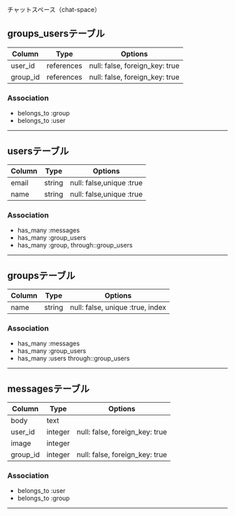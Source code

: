 チャットスペース（chat-space）

## groups_usersテーブル
|Column|Type|Options|
|------|----|-------|
|user_id|references|null: false, foreign_key: true|
|group_id|references|null: false, foreign_key: true|

### Association
- belongs_to :group
- belongs_to :user
------------------------------
## usersテーブル
|Column|Type|Options|
|------|----|-------|
|email|string|null: false,unique :true|
|name|string|null: false,unique :true|
### Association
- has_many :messages
- has_many :group_users
- has_many :group, through::group_users
------------------------------
## groupsテーブル
|Column|Type|Options|
|------|----|-------|
|name|string|null: false, unique :true, index|

### Association
- has_many :messages
- has_many :group_users
- has_many :users through::group_users
------------------------------
## messagesテーブル
|Column|Type|Options|
|------|----|-------|
|body|text||
|user_id|integer|null: false, foreign_key: true|
|image|integer||
|group_id|integer|null: false, foreign_key: true|

### Association
- belongs_to :user
- belongs_to :group
------------------------------